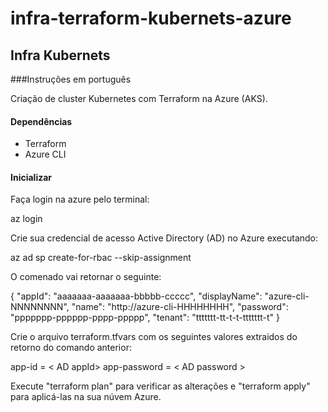 # infra-terraform-kubernets-azure
## Infra Kubernets

###Instruções em português

Criação de cluster Kubernetes com Terraform na Azure (AKS).

#### Dependências 
* Terraform
* Azure CLI

#### Inicializar

Faça login na azure pelo terminal:

az login

Crie sua credencial de acesso Active Directory (AD) no Azure executando:

az ad sp create-for-rbac --skip-assignment

O comenado vai retornar o seguinte:

{
  "appId": "aaaaaaa-aaaaaaa-bbbbb-ccccc",
  "displayName": "azure-cli-NNNNNNNN",
  "name": "http://azure-cli-HHHHHHHH",
  "password": "ppppppp-pppppp-pppp-ppppp",
  "tenant": "ttttttt-tt-t-t-ttttttt-t"
}

Crie o arquivo terraform.tfvars com os seguintes valores extraidos do retorno do comando anterior:

app-id    = < AD appId>
app-password = < AD password >

Execute "terraform plan" para verificar as alterações e "terraform apply" para aplicá-las na sua núvem Azure.